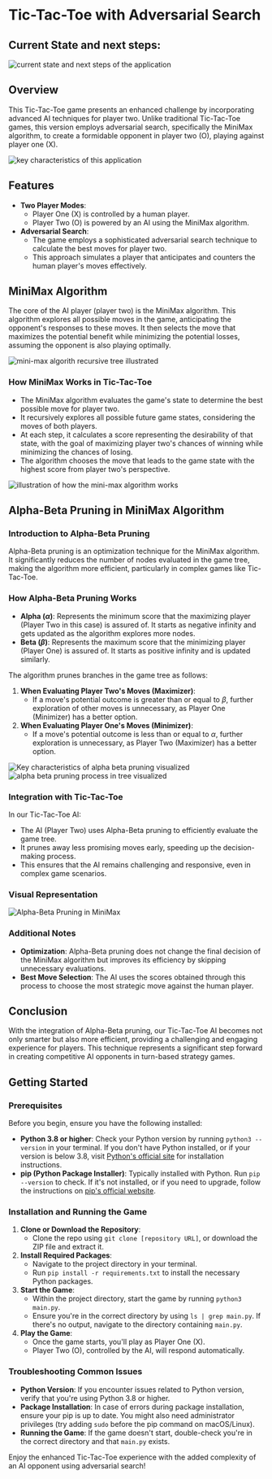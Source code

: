 # Tic-Tac-Toe with Adversarial Search

## Current State and next steps: 

![current state and next steps of the application](./images/current-state-and-next-steps.png)

## Overview
This Tic-Tac-Toe game presents an enhanced challenge by incorporating advanced AI techniques for player two. Unlike traditional Tic-Tac-Toe games, this version employs adversarial search, specifically the MiniMax algorithm, to create a formidable opponent in player two (O), playing against player one (X).

![key characteristics of this application](./images/key-characteristics.png)

## Features
- **Two Player Modes**: 
  - Player One (X) is controlled by a human player.
  - Player Two (O) is powered by an AI using the MiniMax algorithm.
- **Adversarial Search**: 
  - The game employs a sophisticated adversarial search technique to calculate the best moves for player two.
  - This approach simulates a player that anticipates and counters the human player's moves effectively.

## MiniMax Algorithm
The core of the AI player (player two) is the MiniMax algorithm. This algorithm explores all possible moves in the game, anticipating the opponent's responses to these moves. It then selects the move that maximizes the potential benefit while minimizing the potential losses, assuming the opponent is also playing optimally.

![mini-max algorith recursive tree illustrated](https://miro.medium.com/v2/resize:fit:1400/format:webp/1*1_mXxLNvcmJ8s3xzCTd5LQ.png)

### How MiniMax Works in Tic-Tac-Toe
- The MiniMax algorithm evaluates the game's state to determine the best possible move for player two.
- It recursively explores all possible future game states, considering the moves of both players.
- At each step, it calculates a score representing the desirability of that state, with the goal of maximizing player two's chances of winning while minimizing the chances of losing.
- The algorithm chooses the move that leads to the game state with the highest score from player two's perspective.

![illustration of how the mini-max algorithm works](./images/mini-max-algorith-demo.png)

## Alpha-Beta Pruning in MiniMax Algorithm

### Introduction to Alpha-Beta Pruning
Alpha-Beta pruning is an optimization technique for the MiniMax algorithm. It significantly reduces the number of nodes evaluated in the game tree, making the algorithm more efficient, particularly in complex games like Tic-Tac-Toe.

### How Alpha-Beta Pruning Works
- **Alpha ($\alpha$)**: Represents the minimum score that the maximizing player (Player Two in this case) is assured of. It starts as negative infinity and gets updated as the algorithm explores more nodes.
- **Beta ($\beta$)**: Represents the maximum score that the minimizing player (Player One) is assured of. It starts as positive infinity and is updated similarly.

The algorithm prunes branches in the game tree as follows:
1. **When Evaluating Player Two's Moves (Maximizer)**:
   - If a move's potential outcome is greater than or equal to $\beta$, further exploration of other moves is unnecessary, as Player One (Minimizer) has a better option.
2. **When Evaluating Player One's Moves (Minimizer)**:
   - If a move's potential outcome is less than or equal to $\alpha$, further exploration is unnecessary, as Player Two (Maximizer) has a better option.

![Key characteristics of alpha beta pruning visualized](./images/key-characteristics-alpha-beta-pruning.png)
![alpha beta pruning process in tree visualized](./images/alpha-beta-pruning-visualized.png)

### Integration with Tic-Tac-Toe
In our Tic-Tac-Toe AI:
- The AI (Player Two) uses Alpha-Beta pruning to efficiently evaluate the game tree.
- It prunes away less promising moves early, speeding up the decision-making process.
- This ensures that the AI remains challenging and responsive, even in complex game scenarios.

### Visual Representation
![Alpha-Beta Pruning in MiniMax](./images/alpha-beta-pruning-minimax.png)

### Additional Notes
- **Optimization**: Alpha-Beta pruning does not change the final decision of the MiniMax algorithm but improves its efficiency by skipping unnecessary evaluations.
- **Best Move Selection**: The AI uses the scores obtained through this process to choose the most strategic move against the human player.

## Conclusion
With the integration of Alpha-Beta pruning, our Tic-Tac-Toe AI becomes not only smarter but also more efficient, providing a challenging and engaging experience for players. This technique represents a significant step forward in creating competitive AI opponents in turn-based strategy games.

## Getting Started

### Prerequisites
Before you begin, ensure you have the following installed:
- **Python 3.8 or higher**: Check your Python version by running `python3 --version` in your terminal. If you don't have Python installed, or if your version is below 3.8, visit [Python's official site](https://www.python.org/downloads/) for installation instructions.
- **pip (Python Package Installer)**: Typically installed with Python. Run `pip --version` to check. If it's not installed, or if you need to upgrade, follow the instructions on [pip's official website](https://pip.pypa.io/en/stable/installing/).

### Installation and Running the Game
1. **Clone or Download the Repository**:
   - Clone the repo using `git clone [repository URL]`, or download the ZIP file and extract it.
2. **Install Required Packages**:
   - Navigate to the project directory in your terminal.
   - Run `pip install -r requirements.txt` to install the necessary Python packages.
3. **Start the Game**:
   - Within the project directory, start the game by running `python3 main.py`.
   - Ensure you're in the correct directory by using `ls | grep main.py`. If there's no output, navigate to the directory containing `main.py`.
4. **Play the Game**:
   - Once the game starts, you'll play as Player One (X).
   - Player Two (O), controlled by the AI, will respond automatically.

### Troubleshooting Common Issues
- **Python Version**: If you encounter issues related to Python version, verify that you're using Python 3.8 or higher.
- **Package Installation**: In case of errors during package installation, ensure your pip is up to date. You might also need administrator privileges (try adding `sudo` before the pip command on macOS/Linux).
- **Running the Game**: If the game doesn't start, double-check you're in the correct directory and that `main.py` exists.


Enjoy the enhanced Tic-Tac-Toe experience with the added complexity of an AI opponent using adversarial search!